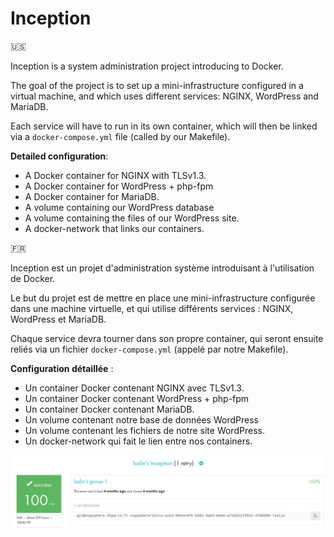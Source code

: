 # Inception

🇺🇸

Inception is a system administration project introducing to Docker.

The goal of the project is to set up a mini-infrastructure configured in a virtual machine, and which uses different services: NGINX, WordPress and MariaDB.

Each service will have to run in its own container, which will then be linked via a `docker-compose.yml` file (called by our Makefile).

__Detailed configuration__:

* A Docker container for NGINX with TLSv1.3.
* A Docker container for WordPress + php-fpm
* A Docker container for MariaDB.
* A volume containing our WordPress database
* A volume containing the files of our WordPress site.
* A docker-network that links our containers.

🇫🇷

Inception est un projet d'administration système introduisant à l'utilisation de Docker.

Le but du projet est de mettre en place une mini-infrastructure configurée dans une machine virtuelle, et qui utilise différents services : NGINX, WordPress et MariaDB.

Chaque service devra tourner dans son propre container, qui seront ensuite reliés via un fichier `docker-compose.yml` (appelé par notre Makefile).

__Configuration détaillée__ :

* Un container Docker contenant NGINX avec TLSv1.3.
* Un container Docker contenant WordPress + php-fpm
* Un container Docker contenant MariaDB.
* Un volume contenant notre base de données WordPress
* Un volume contenant les fichiers de notre site WordPress.
* Un docker-network qui fait le lien entre nos containers.

![Rating](rating.png)
